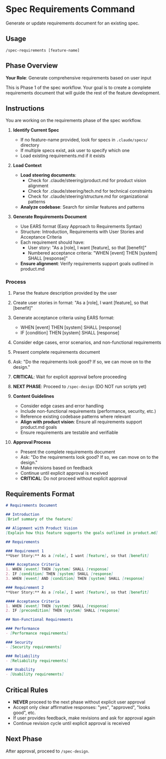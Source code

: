 # Spec Requirements Command

Generate or update requirements document for an existing spec.

## Usage
```
/spec-requirements [feature-name]
```

## Phase Overview
**Your Role**: Generate comprehensive requirements based on user input

This is Phase 1 of the spec workflow. Your goal is to create a complete requirements document that will guide the rest of the feature development.

## Instructions
You are working on the requirements phase of the spec workflow.

1. **Identify Current Spec**
   - If no feature-name provided, look for specs in `.claude/specs/` directory
   - If multiple specs exist, ask user to specify which one
   - Load existing requirements.md if it exists

2. **Load Context**
   - **Load steering documents**: 
     - Check for .claude/steering/product.md for product vision alignment
     - Check for .claude/steering/tech.md for technical constraints
     - Check for .claude/steering/structure.md for organizational patterns
   - **Analyze codebase**: Search for similar features and patterns

3. **Generate Requirements Document**
   - Use EARS format (Easy Approach to Requirements Syntax)
   - Structure: Introduction, Requirements with User Stories and Acceptance Criteria
   - Each requirement should have:
     - User story: "As a [role], I want [feature], so that [benefit]"
     - Numbered acceptance criteria: "WHEN [event] THEN [system] SHALL [response]"
   - **Ensure alignment**: Verify requirements support goals outlined in product.md

### Process
1. Parse the feature description provided by the user
2. Create user stories in format: "As a [role], I want [feature], so that [benefit]"
3. Generate acceptance criteria using EARS format:
   - WHEN [event] THEN [system] SHALL [response]
   - IF [condition] THEN [system] SHALL [response]
4. Consider edge cases, error scenarios, and non-functional requirements
5. Present complete requirements document
6. Ask: "Do the requirements look good? If so, we can move on to the design."
7. **CRITICAL**: Wait for explicit approval before proceeding
8. **NEXT PHASE**: Proceed to `/spec-design` (DO NOT run scripts yet)

4. **Content Guidelines**
   - Consider edge cases and error handling
   - Include non-functional requirements (performance, security, etc.)
   - Reference existing codebase patterns where relevant
   - **Align with product vision**: Ensure all requirements support product.md goals
   - Ensure requirements are testable and verifiable

5. **Approval Process**
   - Present the complete requirements document
   - Ask: "Do the requirements look good? If so, we can move on to the design."
   - Make revisions based on feedback
   - Continue until explicit approval is received
   - **CRITICAL**: Do not proceed without explicit approval

## Requirements Format
```markdown
# Requirements Document

## Introduction
[Brief summary of the feature]

## Alignment with Product Vision
[Explain how this feature supports the goals outlined in product.md]

## Requirements

### Requirement 1
**User Story:** As a [role], I want [feature], so that [benefit]

#### Acceptance Criteria
1. WHEN [event] THEN [system] SHALL [response]
2. IF [condition] THEN [system] SHALL [response]
3. WHEN [event] AND [condition] THEN [system] SHALL [response]

### Requirement 2
**User Story:** As a [role], I want [feature], so that [benefit]

#### Acceptance Criteria
1. WHEN [event] THEN [system] SHALL [response]
2. IF [precondition] THEN [system] SHALL [response]

## Non-Functional Requirements

### Performance
- [Performance requirements]

### Security
- [Security requirements]

### Reliability
- [Reliability requirements]

### Usability
- [Usability requirements]
```

## Critical Rules
- **NEVER** proceed to the next phase without explicit user approval
- Accept only clear affirmative responses: "yes", "approved", "looks good", etc.
- If user provides feedback, make revisions and ask for approval again
- Continue revision cycle until explicit approval is received

## Next Phase
After approval, proceed to `/spec-design`.
